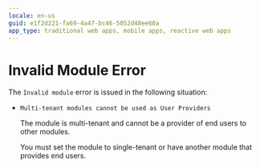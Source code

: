 ```yaml
---
locale: en-us
guid: e1f2d221-fa69-4a47-bc46-5052d48ee60a
app_type: traditional web apps, mobile apps, reactive web apps
---
```


# Invalid Module Error

The `Invalid module` error is issued in the following situation:

* `Multi-tenant modules cannot be used as User Providers`
  
    The module is multi-tenant and cannot be a provider of end users to other modules.

    You must set the module to single-tenant or have another module that provides end users.
